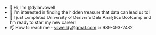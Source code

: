 - 👋 Hi, I’m @dylanvowell
- 👀 I’m interested in finding the hidden treasure that data can lead us to! 
- 🌱 I just completed University of Denver's Data Analytics Bootcamp and I'm ready to start my new career!
- 📫 How to reach me - vowelldy@gmail.com or 989-493-2482
